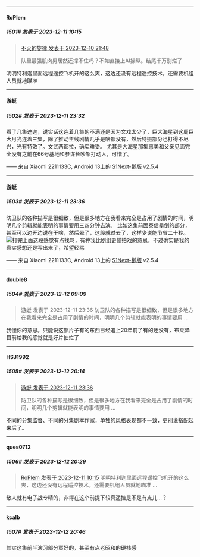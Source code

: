 
*****

####  RoPlem  
##### 1501#       发表于 2023-12-11 10:15

<blockquote><a href="httphttps://bbs.saraba1st.com/2b/forum.php?mod=redirect&amp;goto=findpost&amp;pid=63286810&amp;ptid=2104492" target="_blank">不灭的旋律 发表于 2023-12-10 21:48</a>

队里最强肌肉男居然还撑不住吗？不如直接上AI操纵。结尾千万别烂了</blockquote>
明明特利迦里面远程遥控飞机开的这么爽，这边还没有远程遥控技术，还需要机组人员就地瞄准


*****

####  游蜓  
##### 1502#       发表于 2023-12-11 23:32

看了几集迪迦，说实话这连着几集的不满还是因为文戏太少了，巨大海星到这周巨大月光连着三集，除了推动主线剧情几乎是啥都没有，然后特摄部分也打得不尽兴，光有特效了。文武两都拉，确实难受。
尤其是大海星那集惠美和父亲见面完全没有之前在66号基地和参谋长吵架打动人，可惜了。

—— 来自 Xiaomi 2211133C, Android 13上的 [S1Next-鹅版](https://github.com/ykrank/S1-Next/releases) v2.5.4


*****

####  游蜓  
##### 1503#       发表于 2023-12-11 23:36

防卫队的各种描写是很细致，但是很多地方在我看来完全是占用了剧情的时间，明明几个剪辑就能表明的事情要用三四分钟去演。
比如这集前面泰信晕倒的部分，甚至可以边开边说在干啥，然后晕了，这段就过去了，这样少说能节省二十秒。
<img src="https://static.saraba1st.com/image/smiley/face2017/017.png" referrerpolicy="no-referrer">打完上面这段感觉有点找骂，有种我比剧组更懂拍戏的意思，不过确实是我的真实感想还是写出来了，希望轻骂

—— 来自 Xiaomi 2211133C, Android 13上的 [S1Next-鹅版](https://github.com/ykrank/S1-Next/releases) v2.5.4


*****

####  double8  
##### 1504#       发表于 2023-12-12 09:09

<blockquote>游蜓 发表于 2023-12-11 23:36
防卫队的各种描写是很细致，但是很多地方在我看来完全是占用了剧情的时间，明明几个剪辑就能表明的事情要用 ...</blockquote>
我懂你的意思。只能说这部片子有的东西已经追上20年前了有的还没有，布莱泽目前给我的感觉就是好片拍烂了


*****

####  HSJ1992  
##### 1505#       发表于 2023-12-12 20:14

<blockquote><a href="httphttps://bbs.saraba1st.com/2b/forum.php?mod=redirect&amp;goto=findpost&amp;pid=63299376&amp;ptid=2104492" target="_blank">游蜓 发表于 2023-12-11 23:36</a>

防卫队的各种描写是很细致，但是很多地方在我看来完全是占用了剧情的时间，明明几个剪辑就能表明的事情要用 ...</blockquote>
不同的分集监督、不同的分集剧本作家，单独的风格表现都不一致，更别说搭配起来后了。


*****

####  ques0712  
##### 1506#       发表于 2023-12-12 20:29

<blockquote><a href="httphttps://bbs.saraba1st.com/2b/forum.php?mod=redirect&amp;goto=findpost&amp;pid=63290777&amp;ptid=2104492" target="_blank">RoPlem 发表于 2023-12-11 10:15</a>
明明特利迦里面远程遥控飞机开的这么爽，这边还没有远程遥控技术，还需要机组人员就地瞄准 ...</blockquote>
敌人就有电子战专精的，非得在这个前提下较真遥控是不是有点儿…？


*****

####  kcalb  
##### 1507#       发表于 2023-12-12 20:46

其实这集前半演习部分蛮好的，甚至有点老昭和的硬核感

